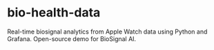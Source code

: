 # bio-health-data
Real-time biosignal analytics from Apple Watch data using Python and Grafana. Open-source demo for BioSignal AI.
